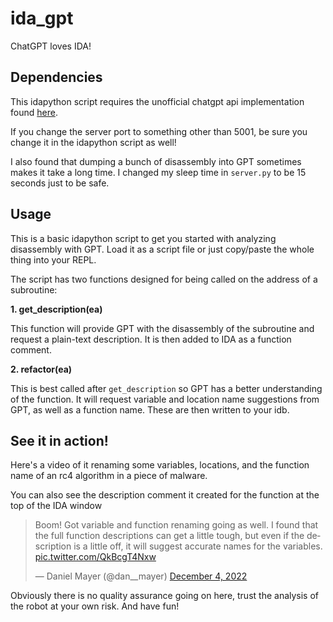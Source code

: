 # ida_gpt
ChatGPT loves IDA!

## Dependencies
This idapython script requires the unofficial chatgpt api implementation found [here](https://github.com/taranjeet/chatgpt-api).

If you change the server port to something other than 5001, be sure you change it in the idapython script as well!

I also found that dumping a bunch of disassembly into GPT sometimes makes it take a long time. I changed my sleep time in `server.py` to be 15 seconds just to be safe.

## Usage
This is a basic idapython script to get you started with analyzing disassembly with GPT. Load it as a script file or just copy/paste the whole thing into your REPL.

The script has two functions designed for being called on the address of a subroutine:

**1. get_description(ea)**

This function will provide GPT with the disassembly of the subroutine and request a plain-text description. It is then added to IDA as a function comment.


**2. refactor(ea)**

This is best called after `get_description` so GPT has a better understanding of the function. It will request variable and location name suggestions from GPT, as well as a function name. These are then written to your idb.

## See it in action!

Here's a video of it renaming some variables, locations, and the function name of an rc4 algorithm in a piece of malware. 

You can also see the description comment it created for the function at the top of the IDA window

<blockquote class="twitter-tweet"><p lang="en" dir="ltr">Boom! Got variable and function renaming going as well. I found that the full function descriptions can get a little tough, but even if the description is a little off, it will suggest accurate names for the variables. <a href="https://t.co/QkBcgT4Nxw">pic.twitter.com/QkBcgT4Nxw</a></p>&mdash; Daniel Mayer (@dan__mayer) <a href="https://twitter.com/dan__mayer/status/1599349464195481600?ref_src=twsrc%5Etfw">December 4, 2022</a></blockquote>

Obviously there is no quality assurance going on here, trust the analysis of the robot at your own risk. And have fun!
